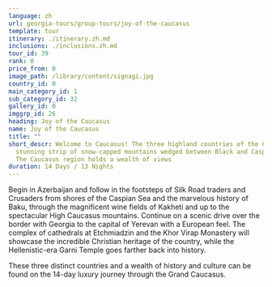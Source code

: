 ```yaml
---
language: zh
url: georgia-tours/group-tours/joy-of-the-caucasus
template: tour
itinerary: ./itinerary.zh.md
inclusions: ./inclusions.zh.md
tour_id: 39
rank: 0
price_from: 0
image_path: /library/content/signagi.jpg
country_id: 0
main_category_id: 1
sub_category_id: 32
gallery_id: 0
imggrp_id: 26
heading: Joy of the Caucasus
name: Joy of the Caucasus
title: ""
short_descr: Welcome to Caucasus! The three highland countries of the Caucasus straddle a
  stunning strip of snow-capped mountains wedged between Black and Caspian seas.
  The Caucasus region holds a wealth of views
duration: 14 Days / 13 Nights
---
```

Begin in Azerbaijan and follow in the footsteps of Silk Road traders and Crusaders
from shores of the Caspian Sea and the marvelous history of Baku, through the magnificent
wine fields of Kakheti and up to the spectacular High Caucasus mountains. Continue
on a scenic drive over the border with Georgia to the capital of Yerevan with a
European feel. The complex of cathedrals at Etchmiadzin and the Khor Virap Monastery
will showcase the incredible Christian heritage of the country, while the Hellenistic-era
Garni Temple goes farther back into history.

These three distinct countries and a wealth of history and culture can be found on
the 14-day luxury journey through the Grand Caucasus.